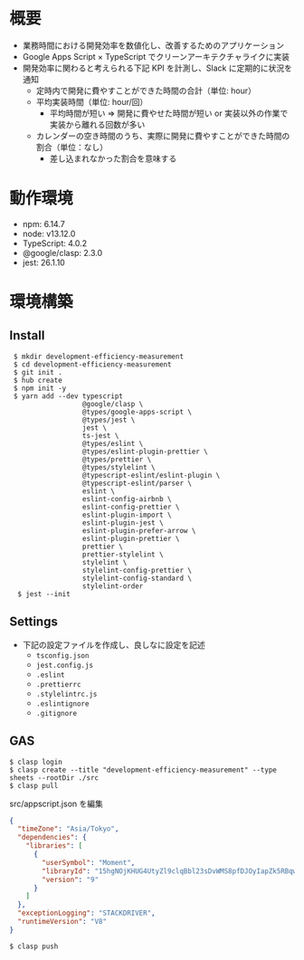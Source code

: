 # 概要

- 業務時間における開発効率を数値化し、改善するためのアプリケーション
- Google Apps Script × TypeScript でクリーンアーキテクチャライクに実装
- 開発効率に関わると考えられる下記 KPI を計測し、Slack に定期的に状況を通知
  - 定時内で開発に費やすことができた時間の合計（単位: hour）
  - 平均実装時間（単位: hour/回）
    - 平均時間が短い => 開発に費やせた時間が短い or 実装以外の作業で実装から離れる回数が多い
  - カレンダーの空き時間のうち、実際に開発に費やすことができた時間の割合（単位：なし）
    - 差し込まれなかった割合を意味する

# 動作環境

- npm: 6.14.7
- node: v13.12.0
- TypeScript: 4.0.2
- @google/clasp: 2.3.0
- jest: 26.1.10

# 環境構築

## Install

```sh:
 $ mkdir development-efficiency-measurement
 $ cd development-efficiency-measurement
 $ git init .
 $ hub create
 $ npm init -y
 $ yarn add --dev typescript
                  @google/clasp \
                  @types/google-apps-script \
                  @types/jest \
                  jest \
                  ts-jest \
                  @types/eslint \
                  @types/eslint-plugin-prettier \
                  @types/prettier \
                  @types/stylelint \
                  @typescript-eslint/eslint-plugin \
                  @typescript-eslint/parser \
                  eslint \
                  eslint-config-airbnb \
                  eslint-config-prettier \
                  eslint-plugin-import \
                  eslint-plugin-jest \
                  eslint-plugin-prefer-arrow \
                  eslint-plugin-prettier \
                  prettier \
                  prettier-stylelint \
                  stylelint \
                  stylelint-config-prettier \
                  stylelint-config-standard \
                  stylelint-order
  $ jest --init
```

## Settings

- 下記の設定ファイルを作成し、良しなに設定を記述
  - `tsconfig.json`
  - `jest.config.js`
  - `.eslint`
  - `.prettierrc`
  - `.stylelintrc.js`
  - `.eslintignore`
  - `.gitignore`

## GAS

```sh:
$ clasp login
$ clasp create --title "development-efficiency-measurement" --type sheets --rootDir ./src
$ clasp pull
```

src/appscript.json を編集

```json:src/appscript.json
{
  "timeZone": "Asia/Tokyo",
  "dependencies": {
    "libraries": [
      {
        "userSymbol": "Moment",
        "libraryId": "15hgNOjKHUG4UtyZl9clqBbl23sDvWMS8pfDJOyIapZk5RBqwL3i-rlCo",
        "version": "9"
      }
    ]
  },
  "exceptionLogging": "STACKDRIVER",
  "runtimeVersion": "V8"
}
```

```sh:
$ clasp push
```

